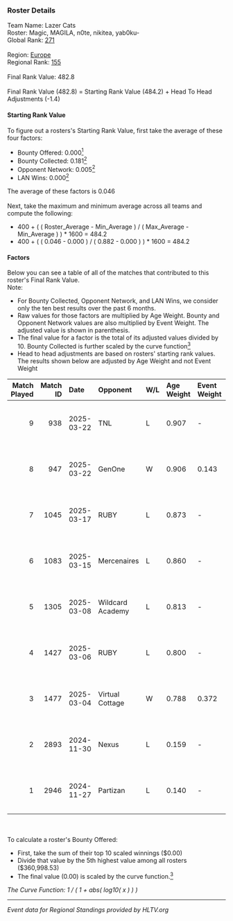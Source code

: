 ### Roster Details<br />
Team Name: Lazer Cats<br />
Roster: Magic, MAGILA, n0te, nikitea, yab0ku-<br />
Global Rank: [271](../../standings_global_2025_05_05.md)<br />
<br />
Region: [Europe]( ../../standings_europe_2025_05_05.md)<br />
Regional Rank: [155]( ../../standings_europe_2025_05_05.md)<br />
<br />
Final Rank Value:  482.8<br />
<br />
Final Rank Value (482.8) = Starting Rank Value (484.2) + Head To Head Adjustments (-1.4)<br />

#### Starting Rank Value<br />
To figure out a rosters's Starting Rank Value, first take the average of these four factors:<br />
- Bounty Offered: 0.000[<sup>1</sup>](#table2)
- Bounty Collected: 0.181[<sup>2</sup>](#table1)
- Opponent Network: 0.005[<sup>2</sup>](#table1)
- LAN Wins: 0.000[<sup>2</sup>](#table1)

The average of these factors is 0.046<br />
<br />
Next, take the maximum and minimum average across all teams and compute the following:<br />
- 400 + ( ( Roster_Average - Min_Average ) / ( Max_Average - Min_Average ) ) * 1600 = 484.2
- 400 + ( ( 0.046 - 0.000 ) / ( 0.882 - 0.000 ) ) * 1600 = 484.2


#### Factors<br />
Below you can see a table of all of the matches that contributed to this roster's Final Rank Value.<br />
Note:<br />

- For Bounty Collected, Opponent Network, and LAN Wins, we consider only the ten best results over the past 6 months.
- Raw values for those factors are multiplied by Age Weight. Bounty and Opponent Network values are also multiplied by Event Weight. The adjusted value is shown in parenthesis.
- The final value for a factor is the total of its adjusted values divided by 10. Bounty Collected is further scaled by the curve function[<sup>3</sup>](#curveFunction)
- Head to head adjustments are based on rosters' starting rank values. The results shown below are adjusted by Age Weight and not Event Weight
<span id="table1"></span><br />


| Match Played | Match ID | Date       | Opponent         | W/L | Age Weight | Event Weight | Bounty Collected | Opponent Network | LAN Wins  | H2H Adj. | Roster                                    |
| -: | -: | :- | :- | :- | :- | :- | :- | :- | :- | -: | :- |
|            9 |      938 | 2025-03-22 | TNL              | L   | 0.907      | -            | -                | -                | -         |    -2.05 | Magic, MAGILA, n0te, nikitea, yab0ku-     |
|            8 |      947 | 2025-03-22 | GenOne           | W   | 0.906      | 0.143        | 0.002 (0.000)    | 0.230 (0.030)    | 0 (0.000) |    20.83 | Magic, MAGILA, n0te, nikitea, yab0ku-     |
|            7 |     1045 | 2025-03-17 | RUBY             | L   | 0.873      | -            | -                | -                | -         |    -4.21 | Magic, MAGILA, monarrrh, nikitea, yab0ku- |
|            6 |     1083 | 2025-03-15 | Mercenaires      | L   | 0.860      | -            | -                | -                | -         |   -11.97 | Magic, MAGILA, monarrrh, nikitea, yab0ku- |
|            5 |     1305 | 2025-03-08 | Wildcard Academy | L   | 0.813      | -            | -                | -                | -         |    -8.25 | Magic, MAGILA, nikitea, Templ, yab0ku-    |
|            4 |     1427 | 2025-03-06 | RUBY             | L   | 0.800      | -            | -                | -                | -         |    -5.22 | Magic, MAGILA, nikitea, Templ, yab0ku-    |
|            3 |     1477 | 2025-03-04 | Virtual Cottage  | W   | 0.788      | 0.372        | 0.000 (0.000)    | 0.069 (0.020)    | 0 (0.000) |    10.02 | Magic, MAGILA, nikitea, Templ, yab0ku-    |
|            2 |     2893 | 2024-11-30 | Nexus            | L   | 0.159      | -            | -                | -                | -         |    -0.28 | 7oX1C, Magic, nikitea, Templ, yab0ku-     |
|            1 |     2946 | 2024-11-27 | Partizan         | L   | 0.140      | -            | -                | -                | -         |    -0.24 | 7oX1C, Magic, nikitea, Templ, yab0ku-     |

<br />
<span id="table2"></span><br />
To calculate a roster's Bounty Offered:<br />

- First, take the sum of their top 10 scaled winnings ($0.00)
- Divide that value by the 5th highest value among all rosters ($360,998.53)
- The final value (0.00) is scaled by the curve function.[<sup>3</sup>](#curveFunction)

<span id="curveFunction"></span>_The Curve Function: 1 / ( 1 + abs( log10( x ) ) )_<br />

---
_Event data for Regional Standings provided by HLTV.org_<br />
